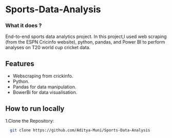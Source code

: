 # Sports-Data-Analysis

### What it does ?
End-to-end sports data analytics project. In this project,I used web scraping (from the ESPN Cricinfo website), python, pandas, and Power BI to perform analyses on T20 world cup cricket data.

## Features
- Webscraping from crickinfo.
- Python.
- Pandas for data manipulation.
- BowerBi for data visualisation.

## How to  run locally
1.Clone the Repository:
```bash
  git clone https://github.com/Aditya-Muni/Sports-Data-Analysis
```
